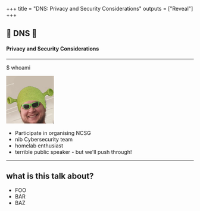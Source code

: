 +++
title = "DNS: Privacy and Security Considerations"
outputs = ["Reveal"]
+++

## 📢 DNS 📨

#### Privacy and Security Considerations

---

$ whoami

![shrenk](images/shrenk.png)

- Participate in organising NCSG
- nib Cybersecurity team
- homelab enthusiast
- terrible public speaker - but we'll push through!

---

## what is this talk about?

- FOO
- BAR
- BAZ
